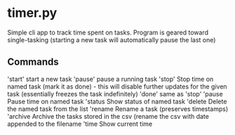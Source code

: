 timer.py
=======

Simple cli app to track time spent on tasks. Program is geared toward single-tasking (starting a new task will automatically pause the last one)

## Commands

  'start'	      start a new task
  'pause'	      pause a running task
  'stop'	      Stop time on named task (mark it as done) - this will disable further updates for the given task (essentially freezes the task indefinitely)
  'done'	      same as 'stop'
  'pause              Pause time on named task
  'status             Show status of named task
  'delete             Delete the named task from the list
  'rename             Rename a task (preserves timestamps)
  'archive            Archive the tasks stored in the csv (rename the csv with date appended to the filename
  'time               Show current time
